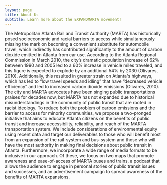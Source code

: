 ```yaml
---
layout: page
title: About Us
subtitle: Learn more about the EXPANDMARTA movement!
---
```


The Metropolitan Atlanta Rail and Transit Authority (MARTA) has historically posed socioeconomic and racial barriers to access while simultaneously missing the mark on becoming a convenient substitute for automobile travel, which indirectly has contributed significantly to the amount of carbon dioxide emitted in Atlanta from car use. According to the Atlanta Regional Commission in March 2010, the city’s dramatic population increase of 62% between 1990 and 2005 led to a 60% increase in vehicle miles traveled, and this figure is expected to explode by an additional 54% by 2030 (Olivares, 2010). Additionally, this resulted in greater strain on Atlanta's highways, which has led to “low travel speeds and idling” that have “decreased vehicle efficiency” and led to increased carbon dioxide emissions (Olivares, 2010). The city and MARTA advocates have been singing public transportations praises for decades now, but MARTA has not expanded due to historical misunderstandings in the community of public transit that are rooted in racist ideology. To reduce both the problem of carbon emissions and the barrier to access for minority communities, we propose a two-pronged initiative that aims to educate Atlanta citizens on the benefits of public transit and increase accessibility, reliability, and reach of the MARTA transportation system. We include considerations of environmental equity using recent data and target our deliverables to those who will benefit most from an expansion of the rail-system and bus-system and those who will have the most authority in making final decisions about public transit in Atlanta. Furthermore, we incorporate a wide range of media formats to be inclusive in our approach. Of these, we focus on two maps that promote awareness and ease-of-access of MARTA buses and trains, a podcast that allows the audience to engage in personal stories of public transit issues and successes, and an advertisement campaign to spread awareness of the benefits of MARTA expansions.

